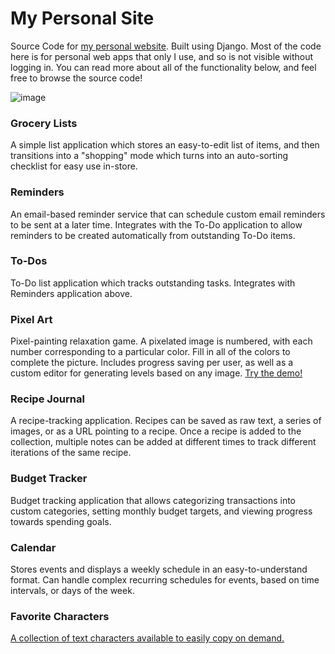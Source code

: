 # My Personal Site
Source Code for [my personal website](https://pranaviyer.com). Built using Django. Most of the code here is for personal web apps that only I use, and so is not visible without logging in. You can read more about all of the functionality below, and feel free to browse the source code!

![image](https://user-images.githubusercontent.com/25040701/201567245-3033258c-3f26-48fc-a772-05b140f70f11.png)

### Grocery Lists

A simple list application which stores an easy-to-edit list of items, and then transitions into a "shopping" mode which turns into an auto-sorting checklist for easy use in-store.

### Reminders

An email-based reminder service that can schedule custom email reminders to be sent at a later time. Integrates with the To-Do application to allow reminders to be created automatically from outstanding To-Do items.

### To-Dos

To-Do list application which tracks outstanding tasks. Integrates with Reminders application above.

### Pixel Art

Pixel-painting relaxation game. A pixelated image is numbered, with each number corresponding to a particular color. Fill in all of the colors to complete the picture. Includes progress saving per user, as well as a custom editor for generating levels based on any image. [Try the demo!](https://pranaviyer.com/pixelart/demo/)

### Recipe Journal

A recipe-tracking application. Recipes can be saved as raw text, a series of images, or as a URL pointing to a recipe. Once a recipe is added to the collection, multiple notes can be added at different times to track different iterations of the same recipe.

### Budget Tracker

Budget tracking application that allows categorizing transactions into custom categories, setting monthly budget targets, and viewing progress towards spending goals.

### Calendar

Stores events and displays a weekly schedule in an easy-to-understand format. Can handle complex recurring schedules for events, based on time intervals, or days of the week.

### Favorite Characters

[A collection of text characters available to easily copy on demand.](https://pranaviyer.com/fav-chars/)
